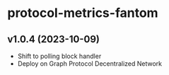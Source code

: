 # protocol-metrics-fantom

## v1.0.4 (2023-10-09)

- Shift to polling block handler
- Deploy on Graph Protocol Decentralized Network
